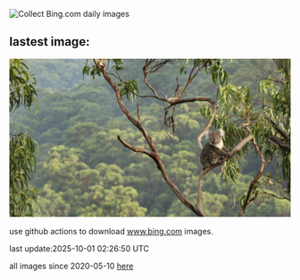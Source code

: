 ![Collect Bing.com daily images](https://github.com/counter2015/bing-daily-images/workflows/Collect%20Bing.com%20daily%20images/badge.svg)
## lastest image:
![](images/img.jpg)

use github actions to download www.bing.com images.

last update:2025-10-01 02:26:50 UTC

all images since 2020-05-10 [here](https://github.com/counter2015/bing-daily-images/tree/master/images) 
